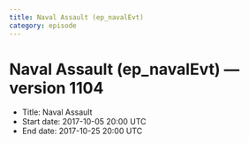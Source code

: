 ```yaml
---
title: Naval Assault (ep_navalEvt)
category: episode
---
```


# Naval Assault (ep_navalEvt) — version 1104



  * Title: Naval Assault
  * Start date: 2017-10-05 20:00 UTC
  * End date: 2017-10-25 20:00 UTC


